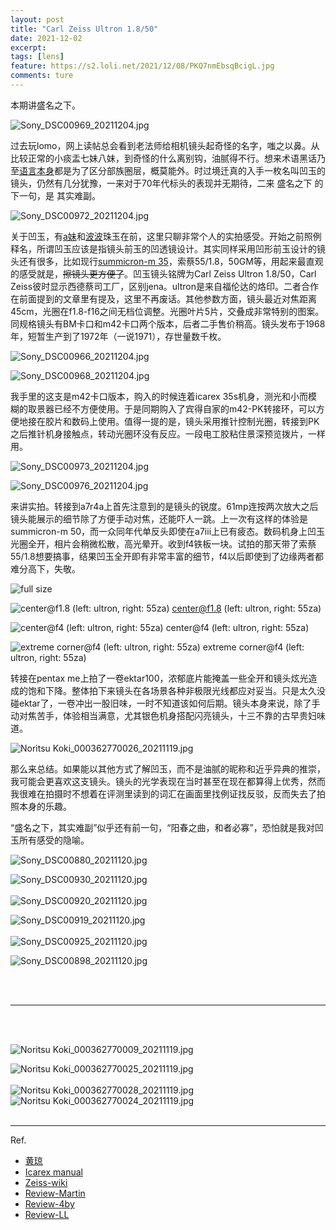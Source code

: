 ```yaml
---
layout: post
title: "Carl Zeiss Ultron 1.8/50"
date: 2021-12-02
excerpt: 
tags: [lens]
feature: https://s2.loli.net/2021/12/08/PKQ7nmEbsqBcigL.jpg
comments: ture
---
```



本期讲盛名之下。

![Sony_DSC00969_20211204.jpg](https://s2.loli.net/2021/12/08/E2CYgzUoFMPXJpG.jpg)

过去玩lomo，网上读帖总会看到老法师给相机镜头起奇怪的名字，嗤之以鼻。从比较正常的小痰盂七妹八妹，到奇怪的什么离别钩，油腻得不行。想来术语黑话乃至[语言本身](https://www.merriam-webster.com/dictionary/shibboleth#:~:text=Thesaurus%20for%20More%C2%A0-,Did%20you%20know%3F,-The%20Bible%27s%20Book)都是为了区分部族圈层，概莫能外。时过境迁真的入手一枚名叫凹玉的镜头，仍然有几分犹豫，一来对于70年代标头的表现并无期待，二来 盛名之下 的下一句，是 其实难副。

![Sony_DSC00972_20211204.jpg](https://s2.loli.net/2021/12/08/jzl9tTxh8PIUoFB.jpg)

关于凹玉，有[a妹](https://weibo.com/ttarticle/p/show?id=2309634590025516908756)和[波波](https://www.wavechaser.xyz/optics-imaging/2019/12/ultron50)珠玉在前，这里只聊非常个人的实拍感受。开始之前照例释名，所谓凹玉应该是指镜头前玉的凹透镜设计。其实同样采用凹形前玉设计的镜头还有很多，比如现行[summicron-m 35](https://taikwai.github.io/35cron/)，索蔡55/1.8，50GM等，用起来最直观的感受就是，~~擦镜头更方便了~~。凹玉镜头铭牌为Carl Zeiss Ultron 1.8/50，Carl Zeiss彼时显示西德蔡司工厂，区别jena。ultron是来自福伦达的烙印。二者合作在前面提到的文章里有提及，这里不再废话。其他参数方面，镜头最近对焦距离45cm，光圈在f1.8-f16之间无档位调整。光圈叶片5片，交叠成非常特别的图案。同规格镜头有BM卡口和m42卡口两个版本，后者二手售价稍高。镜头发布于1968年，短暂生产到了1972年（一说1971），存世量数千枚。

![Sony_DSC00966_20211204.jpg](https://s2.loli.net/2021/12/08/VlKNhxtXdn9PrFU.jpg)

![Sony_DSC00968_20211204.jpg](https://s2.loli.net/2021/12/08/PKQ7nmEbsqBcigL.jpg)

我手里的这支是m42卡口版本，购入的时候连着icarex 35s机身，测光和小而模糊的取景器已经不方便使用。于是同期购入了宾得自家的m42-PK转接环，可以方便地接在胶片和数码上使用。值得一提的是，镜头采用推针控制光圈，转接到PK之后推针机身接触点，转动光圈环没有反应。一段电工胶粘住景深预览拨片，一样用。

![Sony_DSC00973_20211204.jpg](https://s2.loli.net/2021/12/08/WPxYZcoAMRya7BI.jpg)

![Sony_DSC00976_20211204.jpg](https://s2.loli.net/2021/12/08/qzr6S4mO715sFVG.jpg)

来讲实拍。转接到a7r4a上首先注意到的是镜头的锐度。61mp连按两次放大之后镜头能展示的细节除了方便手动对焦，还能吓人一跳。上一次有这样的体验是summicron-m 50，而一众同年代单反头即使在a7iii上已有疲态。数码机身上凹玉光圈全开，相片会稍微松散，高光晕开。收到f4铁板一块。试拍的那天带了索蔡55/1.8想要搞事，结果凹玉全开即有非常丰富的细节，f4以后即使到了边缘两者都难分高下，失敬。

![full size](https://s2.loli.net/2021/12/08/yRNeoG9Hju2xsF5.jpg)

![center@f1.8 (left: ultron, right: 55za)](https://s2.loli.net/2021/12/08/ruSebhtPnkw32g7.png)
center@f1.8 (left: ultron, right: 55za)

![center@f4 (left: ultron, right: 55za)](https://s2.loli.net/2021/12/08/tOC5VoU3KjGNHqQ.png)
center@f4 (left: ultron, right: 55za)

![extreme corner@f4 (left: ultron, right: 55za)](https://s2.loli.net/2021/12/08/ZyKL4A9mIiCcqe6.png)
extreme corner@f4 (left: ultron, right: 55za)

转接在pentax me上拍了一卷ektar100，浓郁底片能掩盖一些全开和镜头炫光造成的饱和下降。整体拍下来镜头在各场景各种非极限光线都应对妥当。只是太久没碰ektar了，一卷冲出一股旧味，一时不知道该如何后期。镜头本身来说，除了手动对焦苦手，体验相当满意，尤其银色机身搭配闪亮镜头，十三不靠的古早贵妇味道。

![Noritsu Koki_000362770026_20211119.jpg](https://s2.loli.net/2021/12/08/EjdVJxOZnpe6aqr.jpg)

那么来总结。如果能以其他方式了解凹玉，而不是油腻的昵称和近乎异典的推崇，我可能会更喜欢这支镜头。镜头的光学表现在当时甚至在现在都算得上优秀，然而我很难在拍摄时不想着在评测里读到的词汇在画面里找例证找反驳，反而失去了拍照本身的乐趣。

“盛名之下，其实难副”似乎还有前一句，“阳春之曲，和者必寡”，恐怕就是我对凹玉所有感受的隐喻。

![Sony_DSC00880_20211120.jpg](https://s2.loli.net/2021/12/08/6R728rGJEA3NYXt.jpg)

![Sony_DSC00930_20211120.jpg](https://s2.loli.net/2021/12/08/Br1pDdPEYmROlUj.jpg)
<br>
<br>
![Sony_DSC00920_20211120.jpg](https://s2.loli.net/2021/12/08/jGFx2VBdeqwiW5N.jpg)

![Sony_DSC00919_20211120.jpg](https://s2.loli.net/2021/12/08/HtxZlANJsOeWb7h.jpg)
<br>
<br>
![Sony_DSC00925_20211120.jpg](https://s2.loli.net/2021/12/08/qP4kJ9wVhiUo8Bl.jpg)

![Sony_DSC00898_20211120.jpg](https://s2.loli.net/2021/12/08/ejUmwc2Fq5VBptg.jpg)

<br>
<br>

---

<br>
<br>

![Noritsu Koki_000362770009_20211119.jpg](https://s2.loli.net/2021/12/08/TcBRNu6y1QrXPO8.jpg)

![Noritsu Koki_000362770025_20211119.jpg](https://s2.loli.net/2021/12/08/AgD7rtL2WGwIURH.jpg)
<br>
<br>
![Noritsu Koki_000362770028_20211119.jpg](https://s2.loli.net/2021/12/08/HIkfrD4CQN3YtTP.jpg)
![Noritsu Koki_000362770024_20211119.jpg](https://s2.loli.net/2021/12/08/Ht64C2PEZr8oRTu.jpg)
<br>
<br>

---

Ref.

- [黄琼](https://zh.m.wikisource.org/zh-hans/%E5%BE%8C%E6%BC%A2%E6%9B%B8/%E5%8D%B761#:~:text=%E8%80%85%E6%98%93%E6%B1%A1%E3%80%82%E2%80%99-,%E9%98%B3%E6%98%A5%E4%B9%8B%E6%9B%B2%EF%BC%8C%E5%92%8C%E8%80%85%E5%BF%85%E5%AF%A1%EF%BC%8C%E7%9B%9B%E5%90%8D%E4%B9%8B%E4%B8%8B%EF%BC%8C%E5%85%B6%E5%AE%9E%E9%9A%BE%E5%89%AF,-%E3%80%82%5B%E5%9B%9B%5D%E8%BF%91%E9%B2%81)
- [Icarex manual](https://www.butkus.org/chinon/zeiss_ikon/zeiss_ikon_icarex/zeiss_ikon_icarex.htm)
- [Zeiss-wiki](https://en.wikipedia.org/wiki/Carl_Zeiss_AG)
- [Review-Martin](https://medium.com/@martiniphoto/zeiss-50mm-f1-8-ultron-review-180ab82aa020)
- [Review-4by](https://fourbillionyears.org/carl-zeiss-ultron-50mm-f-1-8/)
- [Review-LL](https://lenslegend.com/carl-zeiss-ultron-50mm-f1-8-lens-review/)